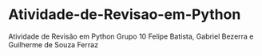 # Atividade-de-Revisao-em-Python
Atividade de Revisão em Python
Grupo 10
Felipe Batista, Gabriel Bezerra e Guilherme de Souza Ferraz
